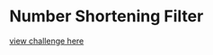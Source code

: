 # Number Shortening Filter

[view challenge here](https://www.codewars.com/kata/5aceae374d9fd1266f0000f0/javascript)
